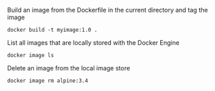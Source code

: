 Build an image from the Dockerfile in the
current directory and tag the image
```
docker build -t myimage:1.0 .
```

List all images that are locally stored with
the Docker Engine
```
docker image ls
```

Delete an image from the local image store
```
docker image rm alpine:3.4
```